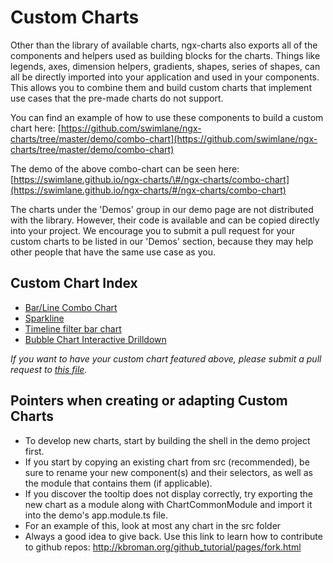 # Custom Charts

Other than the library of available charts, ngx-charts also exports all of the components and helpers used as building blocks for the charts. Things like legends, axes, dimension helpers, gradients, shapes, series of shapes, can all be directly imported into your application and used in your components. This allows you to combine them and build custom charts that implement use cases that the pre-made charts do not support.

You can find an example of how to use these components to build a custom chart here: [https://github.com/swimlane/ngx-charts/tree/master/demo/combo-chart](https://github.com/swimlane/ngx-charts/tree/master/demo/combo-chart)

The demo of the above combo-chart can be seen here: [https://swimlane.github.io/ngx-charts/\#/ngx-charts/combo-chart](https://swimlane.github.io/ngx-charts/#/ngx-charts/combo-chart)

The charts under the 'Demos' group in our demo page are not distributed with the library. However, their code is available and can be copied directly into your project. We encourage you to submit a pull request for your custom charts to be listed in our 'Demos' section, because they may help other people that have the same use case as you.

## Custom Chart Index

- [Bar/Line Combo Chart](https://github.com/swimlane/ngx-charts/tree/master/src/app/custom-charts/combo-chart)
- [Sparkline](https://github.com/swimlane/ngx-charts/tree/master/src/app/custom-charts/sparkline)
- [Timeline filter bar chart](https://github.com/swimlane/ngx-charts/tree/master/src/app/custom-charts/timeline-filter-bar-chart)
- [Bubble Chart Interactive Drilldown](https://github.com/swimlane/ngx-charts/tree/master/src/app/custom-charts/bubble-chart-interactive)

_If you want to have your custom chart featured above, please submit a pull request to_ [_this file_](https://github.com/swimlane/ngx-charts/blob/master/docs/intro/custom-charts.md)_._

## Pointers when creating or adapting Custom Charts

- To develop new charts, start by building the shell in the demo project first.
- If you start by copying an existing chart from src (recommended), be sure to rename your new component(s) and their selectors, as well as the module that contains them (if applicable).
- If you discover the tooltip does not display correctly, try exporting the new chart as a module along with ChartCommonModule and import it into the demo's app.module.ts file.
- For an example of this, look at most any chart in the src folder
- Always a good idea to give back. Use this link to learn how to contribute to github repos: http://kbroman.org/github_tutorial/pages/fork.html

